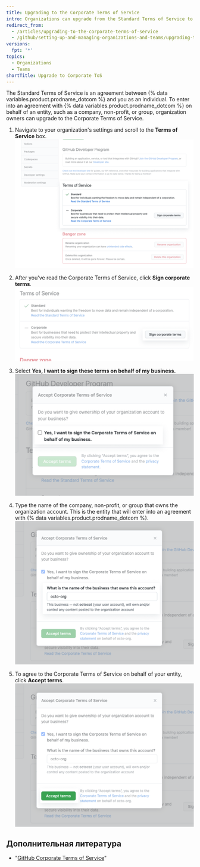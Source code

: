 ```yaml
---
title: Upgrading to the Corporate Terms of Service
intro: Organizations can upgrade from the Standard Terms of Service to the Corporate Terms of Service.
redirect_from:
  - /articles/upgrading-to-the-corporate-terms-of-service
  - /github/setting-up-and-managing-organizations-and-teams/upgrading-to-the-corporate-terms-of-service
versions:
  fpt: '*'
topics:
  - Organizations
  - Teams
shortTitle: Upgrade to Corporate ToS
---
```


The Standard Terms of Service is an agreement between {% data variables.product.prodname_dotcom %} and you as an individual. To enter into an agreement with {% data variables.product.prodname_dotcom %} on behalf of an entity, such as a company, non-profit, or group, organization owners can upgrade to the Corporate Terms of Service.

1. Navigate to your organization's settings and scroll to the **Terms of Service** box. ![scroll to the Terms of Service](/assets/images/help/organizations/account-settings-tos.png)

2. After you've read the Corporate Terms of Service, click **Sign corporate terms**. ![select 'Sign corporate terms'](/assets/images/help/organizations/button-sign-corporate-tos.png)

3. Select **Yes, I want to sign these terms on behalf of my business.** ![Check box to sign on behalf of your business](/assets/images/help/organizations/sign-on-behalf-business.png)
4. Type the name of the company, non-profit, or group that owns the organization account. This is the entity that will enter into an agreement with {% data variables.product.prodname_dotcom %}. ![Business name field](/assets/images/help/organizations/business-name-field.png)
5. To agree to the Corporate Terms of Service on behalf of your entity, click **Accept terms**. ![Accept terms button](/assets/images/help/organizations/accept-terms-button.png)

## Дополнительная литература
- "[GitHub Corporate Terms of Service](/articles/github-corporate-terms-of-service/)"
